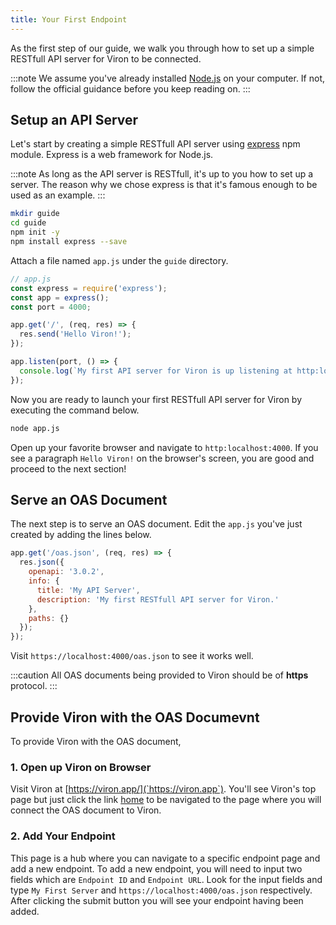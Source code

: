 ```yaml
---
title: Your First Endpoint
---
```


As the first step of our guide, we walk you through how to set up a simple RESTfull API server for Viron to be connected.

:::note
We assume you've already installed [Node.js](https://nodejs.org/) on your computer. If not, follow the official guidance before you keep reading on.
:::

## Setup an API Server

Let's start by creating a simple RESTfull API server using [express](https://expressjs.com/) npm module. Express is a web framework for Node.js.

:::note
As long as the API server is RESTfull, it's up to you how to set up a server. The reason why we chose express is that it's famous enough to be used as an example.
:::


```sh
mkdir guide
cd guide
npm init -y
npm install express --save
```

Attach a file named `app.js` under the `guide` directory.

```js
// app.js
const express = require('express');
const app = express();
const port = 4000;

app.get('/', (req, res) => {
  res.send('Hello Viron!');
});

app.listen(port, () => {
  console.log(`My first API server for Viron is up listening at http:localhost:${port}.`);
});
```

Now you are ready to launch your first RESTfull API server for Viron by executing the command below.

```sh
node app.js
```

Open up your favorite browser and navigate to `http:localhost:4000`.
If you see a paragraph `Hello Viron!` on the browser's screen, you are good and proceed to the next section!

## Serve an OAS Document

The next step is to serve an OAS document.
Edit the `app.js` you've just created by adding the lines below.

```js
app.get('/oas.json', (req, res) => {
  res.json({
    openapi: '3.0.2',
    info: {
      title: 'My API Server',
      description: 'My first RESTfull API server for Viron.'
    },
    paths: {}
  });
});
```

Visit `https://localhost:4000/oas.json` to see it works well.

:::caution
All OAS documents being provided to Viron should be of **https** protocol.
:::

## Provide Viron with the OAS Documevnt

To provide Viron with the OAS document,

### 1. Open up Viron on Browser

Visit Viron at [https://viron.app/](`https://viron.app`). You'll see Viron's top page but just click the link [home](https://viron.app/home/) to be navigated to the page where you will connect the OAS document to Viron.

### 2. Add Your Endpoint

This page is a hub where you can navigate to a specific endpoint page and add a new endpoint.
To add a new endpoint, you will need to input two fields which are `Endpoint ID` and `Endpoint URL`. Look for the input fields and type `My First Server` and `https://localhost:4000/oas.json` respectively.
After clicking the submit button you will see your endpoint having been added.
